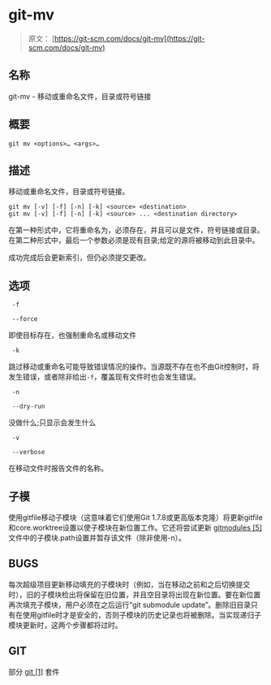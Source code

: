 # git-mv

> 原文： [https://git-scm.com/docs/git-mv](https://git-scm.com/docs/git-mv)

## 名称

git-mv - 移动或重命名文件，目录或符号链接

## 概要

```
git mv <options>…​ <args>…​
```

## 描述

移动或重命名文件，目录或符号链接。

```
git mv [-v] [-f] [-n] [-k] <source> <destination>
git mv [-v] [-f] [-n] [-k] <source> ... <destination directory>
```

在第一种形式中，它将<source>重命名为<destination>，<source>必须存在，并且可以是文件，符号链接或目录。在第二种形式中，最后一个参数必须是现有目录;给定的源将被移动到此目录中。

成功完成后会更新索引，但仍必须提交更改。

## 选项

```
 -f 
```

```
 --force 
```

即使目标存在，也强制重命名或移动文件

```
 -k 
```

跳过移动或重命名可能导致错误情况的操作。当源既不存在也不由Git控制时，将发生错误，或者除非给出`-f`，覆盖现有文件时也会发生错误。

```
 -n 
```

```
 --dry-run 
```

没做什么;只显示会发生什么

```
 -v 
```

```
 --verbose 
```

在移动文件时报告文件的名称。

## 子模

使用gitfile移动子模块（这意味着它们使用Git 1.7.8或更高版本克隆）将更新gitfile和core.worktree设置以使子模块在新位置工作。它还将尝试更新 [gitmodules [5]](https://git-scm.com/docs/gitmodules) 文件中的子模块<name>.path设置并暂存该文件（除非使用-n）。

## BUGS

每次超级项目更新移动填充的子模块时（例如，当在移动之前和之后切换提交时），旧的子模块检出将保留在旧位置，并且空目录将出现在新位置。要在新位置再次填充子模块，用户必须在之后运行“git submodule update”。删除旧目录只有在使用gitfile时才是安全的，否则子模块的历史记录也将被删除。当实现递归子模块更新时，这两个步骤都将过时。

## GIT

部分 [git [1]](https://git-scm.com/docs/git) 套件